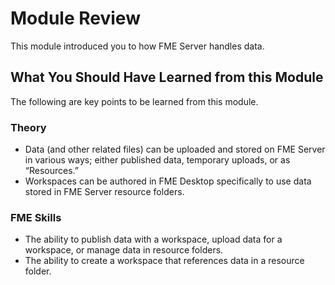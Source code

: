 # Module Review

This module introduced you to how FME Server handles data.

## What You Should Have Learned from this Module ##

The following are key points to be learned from this module.

### Theory ###

- Data (and other related files) can be uploaded and stored on FME Server in various ways; either published data, temporary uploads, or as “Resources.”
- Workspaces can be authored in FME Desktop specifically to use data stored in FME Server resource folders.


### FME Skills ###

- The ability to publish data with a workspace, upload data for a workspace, or manage data in resource folders.
- The ability to create a workspace that references data in a resource folder.
